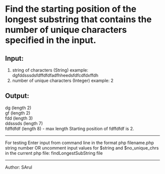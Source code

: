 

Find the starting position of the longest substring that contains the number of unique characters specified in the input.
=========================================================================================================================

Input:
--------
 1. string of characters (String) example:  dgfddsssdsfdffdfdfadfhheedsfdfcdfdxffdh
 2. number of unique characters (Integer) example: 2
 
 Output:
 -------
 dg (length 2)   
 gf (length 2)    
 fdd (length 3)  
 ddsssds (length 7)  
 fdffdfdf (length 8) - max length 
 Starting position of fdffdfdf is 2.
 
 **************************************************************************************************************
  For testing
  Enter input from command line in the format php filename.php string number
  OR uncomment input values for $string and $no_unique_chrs in the current php file: findLongestSubString file
 ***************************************************************************************************************
  Author: SArul
 


